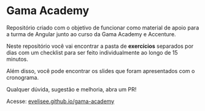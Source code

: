 # Gama Academy

Repositório criado com o objetivo de funcionar como material de apoio para a turma de Angular junto ao curso da Gama Academy e Accenture.

Neste repositório você vai encontrar a pasta de **exercícios** separados por dias com um checklist para ser feito individualmente ao longo de 15 minutos.

Além disso, você pode encontrar os slides que foram apresentados com o cronograma.

Qualquer dúvida, sugestão e melhoria, abra um PR!

Acesse: [evelisee.github.io/gama-academy](evelisee.github.io/gama-academy)
